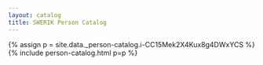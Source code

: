 ```yaml
---
layout: catalog
title: SWERIK Person Catalog
---
```

{% assign p = site.data._person-catalog.i-CC15Mek2X4Kux8g4DWxYCS %}
{% include person-catalog.html p=p %}

